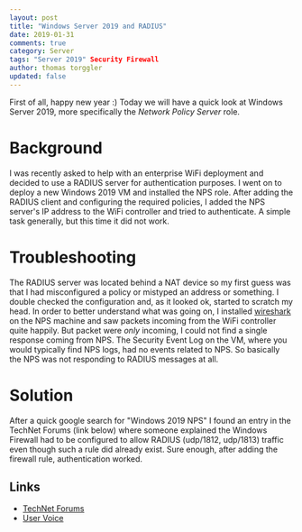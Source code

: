```yaml
---
layout: post
title: "Windows Server 2019 and RADIUS"
date: 2019-01-31
comments: true
category: Server
tags: "Server 2019" Security Firewall
author: thomas torggler
updated: false
---
```


First of all, happy new year :) Today we will have a quick look at Windows Server 2019, more specifically the _Network Policy Server_ role.

<!-- more -->

# Background

I was recently asked to help with an enterprise WiFi deployment and decided to use a RADIUS server for authentication purposes. I went on to deploy a new Windows 2019 VM and installed the NPS role. After adding the RADIUS client and configuring the required policies, I added the NPS server's IP address to the WiFi controller and tried to authenticate. A simple task generally, but this time it did not work.

# Troubleshooting
    
The RADIUS server was located behind a NAT device so my first guess was that I had misconfigured a policy or mistyped an address or something. I double checked the configuration and, as it looked ok, started to scratch my head. In order to better understand what was going on, I installed [wireshark](https://wireshark.org) on the NPS machine and saw packets incoming from the WiFi controller quite happily. But packet were _only_ incoming, I could not find a single response coming from NPS. The Security Event Log on the VM, where you would typically find NPS logs, had no events related to NPS. So basically the NPS was not responding to RADIUS messages at all.

# Solution

After a quick google search for "Windows 2019 NPS" I found an entry in the TechNet Forums (link below) where someone explained the Windows Firewall had to be configured to allow RADIUS (udp/1812, udp/1813) traffic even though such a rule did already exist. Sure enough, after adding the firewall rule, authentication worked.


## Links
 - [TechNet Forums](https://social.technet.microsoft.com/Forums/en-US/cf047df5-ed4a-46b9-9564-c9db5a9bc8dc/windows-server-2019-default-nps-firewall-rules-port-1812-udp-not-working)
 - [User Voice](https://windowsserver.uservoice.com/forums/295059-networking)

